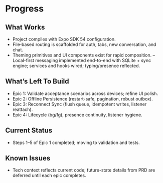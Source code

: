 # Progress

## What Works
- Project compiles with Expo SDK 54 configuration.
- File‑based routing is scaffolded for auth, tabs, new conversation, and chat.
- Theming primitives and UI components exist for rapid composition.
– Local-first messaging implemented end-to-end with SQLite + sync engine; services and hooks wired; typing/presence reflected.

## What’s Left To Build
- Epic 1: Validate acceptance scenarios across devices; refine UI polish.
- Epic 2: Offline Persistence (restart-safe, pagination, robust outbox).
- Epic 3: Reconnect Sync (flush queue, idempotent writes, listener reattach).
- Epic 4: Lifecycle (bg/fg), presence continuity, listener hygiene.

## Current Status
- Steps 1–5 of Epic 1 completed; moving to validation and tests.

## Known Issues
- Tech context reflects current code; future-state details from PRD are deferred until each epic completes.

